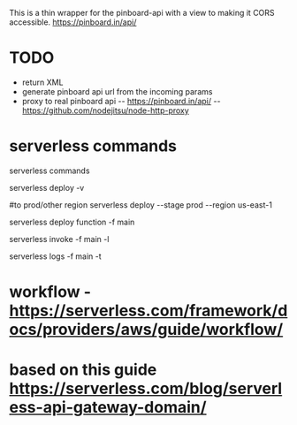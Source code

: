 This is a thin wrapper for the pinboard-api with a view to making it CORS accessible.
https://pinboard.in/api/

# TODO
- return XML
- generate pinboard api url from the incoming params
- proxy to real pinboard api
-- https://pinboard.in/api/
-- https://github.com/nodejitsu/node-http-proxy

# serverless commands

serverless commands

serverless deploy -v

#to prod/other region
serverless deploy --stage prod --region us-east-1


serverless deploy function -f main

serverless invoke -f main -l

serverless logs -f main -t

# workflow - https://serverless.com/framework/docs/providers/aws/guide/workflow/

# based on this guide https://serverless.com/blog/serverless-api-gateway-domain/

